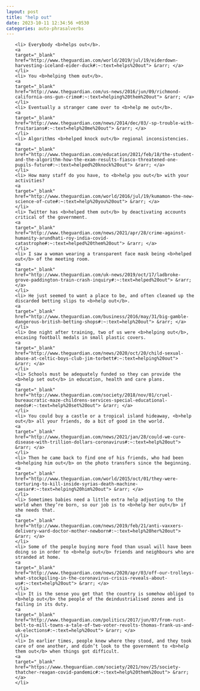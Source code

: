 ```yaml
---
layout: post
title: "help out"
date: 2023-10-11 12:34:56 +0530
categories: auto-phrasalverbs
---
```

<ol>

    <li> Everybody <b>helps out</b>.
    <a 
    target="_blank" 
    href="http://www.theguardian.com/world/2019/jul/19/eiderdown-harvesting-iceland-eider-duck#:~:text=helps%20out"> &rarr; </a>
    </li>
    <li> You <b>helping them out</b>.
    <a 
    target="_blank" 
    href="http://www.theguardian.com/us-news/2016/jun/09/richmond-california-ons-gun-crime#:~:text=helping%20them%20out"> &rarr; </a>
    </li>
    <li> Eventually a stranger came over to <b>help me out</b>.
    <a 
    target="_blank" 
    href="http://www.theguardian.com/news/2014/dec/03/-sp-trouble-with-fruitarians#:~:text=help%20me%20out"> &rarr; </a>
    </li>
    <li> Algorithms <b>helped knock out</b> regional inconsistencies.
    <a 
    target="_blank" 
    href="http://www.theguardian.com/education/2021/feb/18/the-student-and-the-algorithm-how-the-exam-results-fiasco-threatened-one-pupils-future#:~:text=helped%20knock%20out"> &rarr; </a>
    </li>
    <li> How many staff do you have, to <b>help you out</b> with your activities?
    <a 
    target="_blank" 
    href="http://www.theguardian.com/world/2016/jul/19/kumamon-the-new-science-of-cute#:~:text=help%20you%20out"> &rarr; </a>
    </li>
    <li> Twitter has <b>helped them out</b> by deactivating accounts critical of the government.
    <a 
    target="_blank" 
    href="http://www.theguardian.com/news/2021/apr/28/crime-against-humanity-arundhati-roy-india-covid-catastrophe#:~:text=helped%20them%20out"> &rarr; </a>
    </li>
    <li> I saw a woman wearing a transparent face mask being <b>helped out</b> of the meeting room.
    <a 
    target="_blank" 
    href="http://www.theguardian.com/uk-news/2019/oct/17/ladbroke-grove-paddington-train-crash-inquiry#:~:text=helped%20out"> &rarr; </a>
    </li>
    <li> He just seemed to want a place to be, and often cleaned up the discarded betting slips to <b>help out</b>.
    <a 
    target="_blank" 
    href="http://www.theguardian.com/business/2016/may/31/big-gamble-dangerous-british-betting-shops#:~:text=help%20out"> &rarr; </a>
    </li>
    <li> One night after training, two of us were <b>helping out</b>, encasing football medals in small plastic covers.
    <a 
    target="_blank" 
    href="http://www.theguardian.com/news/2020/oct/20/child-sexual-abuse-at-celtic-boys-club-jim-torbett#:~:text=helping%20out"> &rarr; </a>
    </li>
    <li> Schools must be adequately funded so they can provide the <b>help set out</b> in education, health and care plans.
    <a 
    target="_blank" 
    href="http://www.theguardian.com/society/2018/nov/01/cruel-bureaucratic-maze-childrens-services-special-educational-needs#:~:text=help%20set%20out"> &rarr; </a>
    </li>
    <li> You could buy a castle or a tropical island hideaway, <b>help out</b> all your friends, do a bit of good in the world.
    <a 
    target="_blank" 
    href="http://www.theguardian.com/news/2021/jan/28/could-we-cure-disease-with-trillion-dollars-coronavirus#:~:text=help%20out"> &rarr; </a>
    </li>
    <li> Then he came back to find one of his friends, who had been <b>helping him out</b> on the photo transfers since the beginning.
    <a 
    target="_blank" 
    href="http://www.theguardian.com/world/2015/oct/01/they-were-torturing-to-kill-inside-syrias-death-machine-caesar#:~:text=helping%20him%20out"> &rarr; </a>
    </li>
    <li> Sometimes babies need a little extra help adjusting to the world when they’re born, so our job is to <b>help her out</b> if she needs that.
    <a 
    target="_blank" 
    href="http://www.theguardian.com/news/2019/feb/21/anti-vaxxers-delivery-ward-doctor-mother-newborn#:~:text=help%20her%20out"> &rarr; </a>
    </li>
    <li> Some of the people buying more food than usual will have been doing so in order to <b>help out</b> friends and neighbours who are stranded at home.
    <a 
    target="_blank" 
    href="http://www.theguardian.com/news/2020/apr/03/off-our-trolleys-what-stockpiling-in-the-coronavirus-crisis-reveals-about-us#:~:text=help%20out"> &rarr; </a>
    </li>
    <li> It is the sense you get that the country is somehow obliged to <b>help out</b> the people of the deindustrialised zones and is failing in its duty.
    <a 
    target="_blank" 
    href="http://www.theguardian.com/politics/2017/jun/07/from-rust-belt-to-mill-towns-a-tale-of-two-voter-revolts-thomas-frank-us-and-uk-elections#:~:text=help%20out"> &rarr; </a>
    </li>
    <li> In earlier times, people knew where they stood, and they took care of one another, and didn’t look to the government to <b>help them out</b> when things got difficult.
    <a 
    target="_blank" 
    href="https://www.theguardian.com/society/2021/nov/25/society-thatcher-reagan-covid-pandemic#:~:text=help%20them%20out"> &rarr; </a>
    </li>